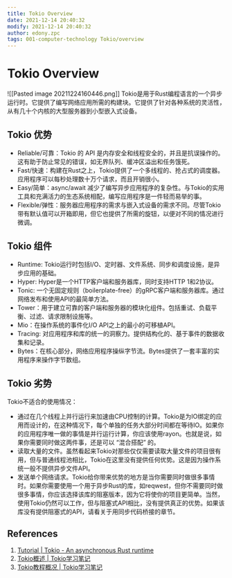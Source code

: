 ```yaml
---
title: Tokio Overview
date: 2021-12-14 20:40:32
modify: 2021-12-14 20:40:32
author: edony.zpc
tags: 001-computer-technology Tokio/overview
---
```


# Tokio Overview
![[Pasted image 20211224160446.png]]
Tokio是用于Rust编程语言的一个异步运行时。它提供了编写网络应用所需的构建块。它提供了针对各种系统的灵活性，从有几十个内核的大型服务器到小型嵌入式设备。

## Tokio 优势
- Reliable/可靠：Tokio 的 API 是内存安全和线程安全的，并且是抗误操作的。这有助于防止常见的错误，如无界队列、缓冲区溢出和任务饿死。
- Fast/快速：构建在Rust之上，Tokio提供了一个多线程的、抢占式的调度器。应用程序可以每秒处理数十万个请求，而且开销很小。
- Easy/简单：async/await 减少了编写异步应用程序的复杂性。与Tokio的实用工具和充满活力的生态系统相配，编写应用程序是一件轻而易举的事。
- Flexible/弹性：服务器应用程序的需求与嵌入式设备的需求不同。尽管Tokio带有默认值可以开箱即用，但它也提供了所需的旋钮，以便对不同的情况进行微调。

## Tokio 组件
- Runtime: Tokio运行时包括I/O、定时器、文件系统、同步和调度设施，是异步应用的基础。
- Hyper: Hyper是一个HTTP客户端和服务器库，同时支持HTTP 1和2协议。
- Tonic: 一个无固定规则（boilerplate-free）的gRPC客户端和服务器库。通过网络发布和使用API的最简单方法。
- Tower：用于建立可靠的客户端和服务器的模块化组件。包括重试、负载平衡、过滤、请求限制设施等。
- Mio：在操作系统的事件化I/O API之上的最小的可移植API。
- Tracing: 对应用程序和库的统一的洞察力。提供结构化的、基于事件的数据收集和记录。
- Bytes：在核心部分，网络应用程序操纵字节流。Bytes提供了一套丰富的实用程序来操作字节数组。

## Tokio 劣势
Tokio不适合的使用情况：
- 通过在几个线程上并行运行来加速由CPU控制的计算。Tokio是为IO绑定的应用而设计的，在这种情况下，每个单独的任务大部分时间都在等待IO。如果你的应用程序唯一做的事情是并行运行计算，你应该使用rayon。也就是说，如果你需要同时做这两件事，还是可以 “混合搭配” 的。
- 读取大量的文件。虽然看起来Tokio对那些仅仅需要读取大量文件的项目很有用，但与普通线程池相比，Tokio在这里没有提供任何优势。这是因为操作系统一般不提供异步文件API。
- 发送单个网络请求。Tokio给你带来优势的地方是当你需要同时做很多事情时。如果你需要使用一个用于异步Rust的库，如reqwest，但你不需要同时做很多事情，你应该选择该库的阻塞版本，因为它将使你的项目更简单。当然，使用Tokio仍然可以工作，但与阻塞式API相比，没有提供真正的优势。如果该库没有提供阻塞式的API，请看关于用同步代码桥接的章节。

## References
1. [Tutorial | Tokio - An asynchronous Rust runtime](https://tokio.rs/tokio/tutorial)
2. [Tokio概述 | Tokio学习笔记](https://skyao.io/learning-tokio/docs/introduction/tokio.html)
3. [Tokio教程概况 | Tokio学习笔记](https://skyao.io/learning-tokio/docs/tutorial/tutorial.html)